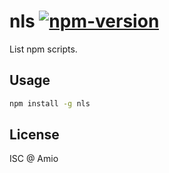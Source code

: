 # nls [![npm-version][npm-badge]][npm-link]

List npm scripts.

## Usage

```bash
npm install -g nls
```

## License

ISC @ Amio

[amio-link]: https://github.com/amio
[npm-badge]: https://img.shields.io/npm/v/nls.svg?style=flat-square
[npm-link]: http://www.npmjs.com/package/nls
